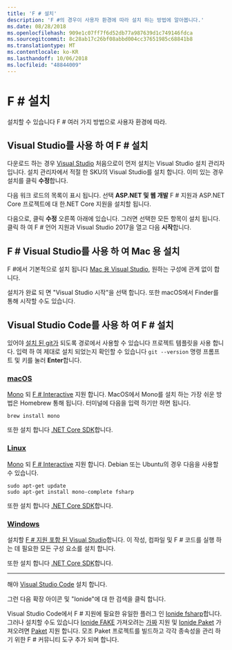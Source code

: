 ```yaml
---
title: 'F # 설치'
description: 'F #의 경우이 사용자 환경에 따라 설치 하는 방법에 알아봅니다.'
ms.date: 08/28/2018
ms.openlocfilehash: 909e1c07ff7f6d52db77a987639d1c749146fdca
ms.sourcegitcommit: 8c28ab17c26bf08abbd004cc37651985c68841b8
ms.translationtype: MT
ms.contentlocale: ko-KR
ms.lasthandoff: 10/06/2018
ms.locfileid: "48844009"
---
```

# <a name="install-f"></a>F # 설치 #

설치할 수 있습니다 F # 여러 가지 방법으로 사용자 환경에 따라.

## <a name="install-f-with-visual-studio"></a>Visual Studio를 사용 하 여 F # 설치

다운로드 하는 경우 [Visual Studio](https://visualstudio.microsoft.com/) 처음으로이 먼저 설치는 Visual Studio 설치 관리자입니다. 설치 관리자에서 적절 한 SKU의 Visual Studio를 설치 합니다. 이미 있는 경우 설치를 클릭 **수정**합니다.

다음 워크 로드의 목록이 표시 됩니다. 선택 **ASP.NET 및 웹 개발** F # 지원과 ASP.NET Core 프로젝트에 대 한.NET Core 지원을 설치할 됩니다.

다음으로, 클릭 **수정** 오른쪽 아래에 있습니다.  그러면 선택한 모든 항목이 설치 됩니다. 클릭 하 여 F # 언어 지원과 Visual Studio 2017을 열고 다음 **시작**합니다.

## <a name="install-f-with-visual-studio-for-mac"></a>F # Visual Studio를 사용 하 여 Mac 용 설치

F #에서 기본적으로 설치 됩니다 [Mac 용 Visual Studio](https://visualstudio.microsoft.com/vs/mac/), 원하는 구성에 관계 없이 합니다.

설치가 완료 되 면 "Visual Studio 시작"을 선택 합니다. 또한 macOS에서 Finder를 통해 시작할 수도 있습니다.

## <a name="install-f-with-visual-studio-code"></a>Visual Studio Code를 사용 하 여 F # 설치

있어야 [설치 된 git가](https://git-scm.com/download) 되도록 경로에서 사용할 수 있습니다 프로젝트 템플릿을 사용 합니다. 입력 하 여 제대로 설치 되었는지 확인할 수 있습니다 `git --version` 명령 프롬프트 및 키를 눌러 **Enter**합니다.

### <a name="macostabmacos"></a>[macOS](#tab/macos)

[Mono](http://www.mono-project.com) 되 [F # Interactive](../tutorials/fsharp-interactive/index.md) 지원 합니다. MacOS에서 Mono를 설치 하는 가장 쉬운 방법은 Homebrew 통해 됩니다. 터미널에 다음을 입력 하기만 하면 됩니다.

```console
brew install mono
```

또한 설치 합니다 [.NET Core SDK](https://www.microsoft.com/net/download)합니다.

### <a name="linuxtablinux"></a>[Linux](#tab/linux)

[Mono](https://www.mono-project.com) 되 [F # Interactive](../tutorials/fsharp-interactive/index.md) 지원 합니다. Debian 또는 Ubuntu의 경우 다음을 사용할 수 있습니다.

```console
sudo apt-get update
sudo apt-get install mono-complete fsharp
```

또한 설치 합니다 [.NET Core SDK](https://www.microsoft.com/net/download)합니다.

### <a name="windowstabwindows"></a>[Windows](#tab/windows)

설치할 [F # 지원 포함 된 Visual Studio](#install-f-with-visual-studio)합니다. 이 작성, 컴파일 및 F # 코드를 실행 하는 데 필요한 모든 구성 요소를 설치 합니다.

또한 설치 합니다 [.NET Core SDK](https://www.microsoft.com/net/download/)합니다.

---

해야 [Visual Studio Code](https://code.visualstudio.com) 설치 합니다.

그런 다음 확장 아이콘 및 "Ionide"에 대 한 검색을 클릭 합니다.

Visual Studio Code에서 F # 지원에 필요한 유일한 플러그 인 [Ionide fsharp](https://marketplace.visualstudio.com/items?itemName=Ionide.Ionide-fsharp)합니다. 그러나 설치할 수도 있습니다 [Ionide FAKE](https://marketplace.visualstudio.com/items?itemName=Ionide.Ionide-FAKE) 가져오려는 [가짜](https://fsharp.github.io/FAKE/) 지원 및 [Ionide Paket](https://marketplace.visualstudio.com/items?itemName=Ionide.Ionide-Paket) 가져오려면 [Paket](https://fsprojects.github.io/Paket/) 지원 합니다. 모조 Paket 프로젝트를 빌드하고 각각 종속성을 관리 하기 위한 F # 커뮤니티 도구 추가 되며 합니다.
